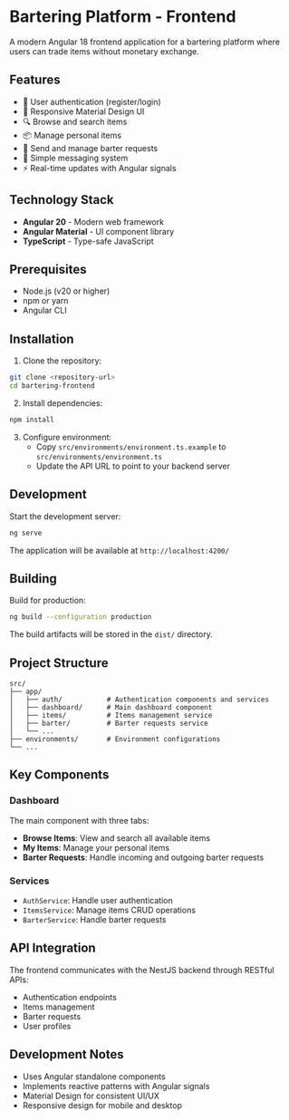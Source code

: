 # Bartering Platform - Frontend

A modern Angular 18 frontend application for a bartering platform where users can trade items without monetary exchange.

## Features

- 🔐 User authentication (register/login)
- 📱 Responsive Material Design UI
- 🔍 Browse and search items
- 📦 Manage personal items
- 🤝 Send and manage barter requests
- 💬 Simple messaging system
- ⚡ Real-time updates with Angular signals

## Technology Stack

- **Angular 20** - Modern web framework
- **Angular Material** - UI component library
- **TypeScript** - Type-safe JavaScript

## Prerequisites

- Node.js (v20 or higher)
- npm or yarn
- Angular CLI

## Installation

1. Clone the repository:
```bash
git clone <repository-url>
cd bartering-frontend
```

2. Install dependencies:
```bash
npm install
```

3. Configure environment:
   - Copy `src/environments/environment.ts.example` to `src/environments/environment.ts`
   - Update the API URL to point to your backend server

## Development

Start the development server:
```bash
ng serve
```

The application will be available at `http://localhost:4200/`

## Building

Build for production:
```bash
ng build --configuration production
```

The build artifacts will be stored in the `dist/` directory.

## Project Structure

```
src/
├── app/
│   ├── auth/           # Authentication components and services
│   ├── dashboard/      # Main dashboard component
│   ├── items/          # Items management service
│   ├── barter/         # Barter requests service
│   └── ...
├── environments/       # Environment configurations
└── ...
```

## Key Components

### Dashboard
The main component with three tabs:
- **Browse Items**: View and search all available items
- **My Items**: Manage your personal items
- **Barter Requests**: Handle incoming and outgoing barter requests

### Services
- `AuthService`: Handle user authentication
- `ItemsService`: Manage items CRUD operations
- `BarterService`: Handle barter requests

## API Integration

The frontend communicates with the NestJS backend through RESTful APIs:
- Authentication endpoints
- Items management
- Barter requests
- User profiles

## Development Notes

- Uses Angular standalone components
- Implements reactive patterns with Angular signals
- Material Design for consistent UI/UX
- Responsive design for mobile and desktop